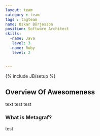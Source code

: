 ```yaml
---
layout: team
category : team
tags : tagteam
name: Oskar Börjesson
position: Software Architect
skills: 
  -name: Java
   level: 3
  -name: Ruby
   level: 2


---
```

{% include JB/setup %}


## Overview Of Awesomeness
text test test

### What is Metagraf?
test